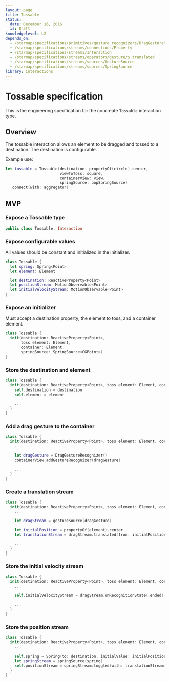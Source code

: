 ```yaml
---
layout: page
title: Tossable
status:
  date: December 16, 2016
  is: Draft
knowledgelevel: L2
depends_on:
  - /starmap/specifications/primitives/gesture_recognizers/DragGestureRecognizer
  - /starmap/specifications/streams/connections/Property
  - /starmap/specifications/streams/Interaction
  - /starmap/specifications/streams/operators/gesture/$.translated
  - /starmap/specifications/streams/sources/GestureSource
  - /starmap/specifications/streams/sources/SpringSource
library: interactions
---
```


# Tossable specification

This is the engineering specification for the concreate `Tossable` interaction type.

## Overview

The tossable interaction allows an element to be dragged and tossed to a destination. The
destination is configurable.

Example use:

```swift
let tossable = Tossable(destination: propertyOf(circle).center,
                        viewToToss: square,
                        containerView: view,
                        springSource: popSpringSource)
  .connect(with: aggregator)
```

## MVP

### Expose a Tossable type

```swift
public class Tossable: Interaction
```

### Expose configurable values

All values should be constant and initialized in the initializer.

```swift
class Tossable {
  let spring: Spring<Point>
  let element: Element

  let destination: ReactiveProperty<Point>
  let positionStream: MotionObservable<Point>
  let initialVelocityStream: MotionObservable<Point>
}
```

### Expose an initializer

Must accept a destination property, the element to toss, and a container element.

```swift
class Tossable {
  init(destination: ReactiveProperty<Point>,
       toss element: Element,
       container: Element,
       springSource: SpringSource<CGPoint>)
}
```

### Store the destination and element

```swift
class Tossable {
  init(destination: ReactiveProperty<Point>, toss element: Element, container: Element, springSource: SpringSource<Point>) {
    self.destination = destination
    self.element = element

    ...
  }
}
```

### Add a drag gesture to the container

```swift
class Tossable {
  init(destination: ReactiveProperty<Point>, toss element: Element, container: Element, springSource: SpringSource<Point>) {
    ...

    let dragGesture = DragGestureRecognizer()
    containerView.addGestureRecognizer(dragGesture)

    ...
  }
}
```

### Create a translation stream

```swift
class Tossable {
  init(destination: ReactiveProperty<Point>, toss element: Element, container: Element, springSource: SpringSource<Point>) {
    ...

    let dragStream = gestureSource(dragGesture)

    let initialPosition = propertyOf(element).center
    let translationStream = dragStream.translated(from: initialPosition, in: container)

    ...
  }
}
```

### Store the initial velocity stream

```swift
class Tossable {
  init(destination: ReactiveProperty<Point>, toss element: Element, container: Element, springSource: SpringSource<Point>) {
    ...

    self.initialVelocityStream = dragStream.onRecognitionState(.ended).velocity(in: container)

    ...
  }
}
```

### Store the position stream

```swift
class Tossable {
  init(destination: ReactiveProperty<Point>, toss element: Element, container: Element, springSource: SpringSource<Point>) {
    ...

    self.spring = Spring(to: destination, initialValue: initialPosition, threshold: 1)
    let springStream = springSource(spring)
    self.positionStream = springStream.toggled(with: translationStream)
  }
}
```
